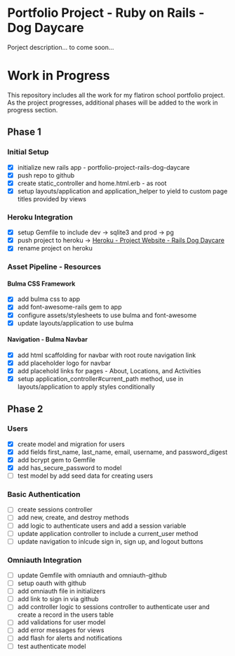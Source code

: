 # Portfolio Project - Ruby on Rails - Dog Daycare

Porject description... to come soon...

# Work in Progress

This repository includes all the work for my flatiron school portfolio project. As the project progresses, additional phases will be added to the work in progress section.

## Phase 1

### Initial Setup

- [x] initialize new rails app - portfolio-project-rails-dog-daycare
- [x] push repo to github
- [x] create static_controller and home.html.erb - as root
- [x] setup layouts/application and application_helper to yield to custom page titles provided by views

### Heroku Integration

- [x] setup Gemfile to include dev -> sqlite3 and prod -> pg
- [x] push project to heroku -> [Heroku - Project Website - Rails Dog Daycare](https://rails-dog-daycare.herokuapp.com/)
- [x] rename project on heroku

### Asset Pipeline - Resources

#### Bulma CSS Framework

- [x] add bulma css to app
- [x] add font-awesome-rails gem to app
- [x] configure assets/stylesheets to use bulma and font-awesome
- [x] update layouts/application to use bulma

#### Navigation - Bulma Navbar

- [x] add html scaffolding for navbar with root route navigation link
- [x] add placeholder logo for navbar
- [x] add placehold links for pages - About, Locations, and Activities
- [x] setup application_controller#current_path method, use in layouts/application to apply styles conditionally

## Phase 2

### Users

- [x] create model and migration for users
- [x] add fields first_name, last_name, email, username, and password_digest
- [x] add bcrypt gem to Gemfile
- [x] add has_secure_password to model
- [ ] test model by add seed data for creating users

### Basic Authentication

- [ ] create sessions controller
- [ ] add new, create, and destroy methods
- [ ] add logic to authenticate users and add a session variable
- [ ] update application controller to include a current_user method
- [ ] update navigation to inlcude sign in, sign up, and logout buttons

### Omniauth Integration

- [ ] update Gemfile with omniauth and omniauth-github
- [ ] setup oauth with github
- [ ] add omniauth file in initializers
- [ ] add link to sign in via github
- [ ] add controller logic to sessions controller to authenticate user and create a record in the users table
- [ ] add validations for user model
- [ ] add error messages for views
- [ ] add flash for alerts and notifications
- [ ] test authenticate model